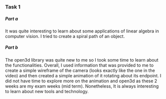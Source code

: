 ### Task 1
##### Part a
It was quite interesting to learn about some applications of linear algebra in computer vision. I tried to create a spiral path of an object.

##### Part b
The open3d library was quite new to me so I took some time to learn about the functionalities. Overall, I used information that was provided to me to create a simple wireframe of the camera (looks exactly like the one in the video) and then created a simple animation of it rotating about its endpoint. I did not have time to explore more on the animation and open3d as these 2 weeks are my exam weeks (mid term). Nonetheless, It is always interesting to learn about new tools and technology.